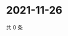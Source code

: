 # 2021-11-26

共 0 条

<!-- BEGIN WEIBO -->
<!-- 最后更新时间 Fri Nov 26 2021 22:13:42 GMT+0800 (China Standard Time) -->

<!-- END WEIBO -->
